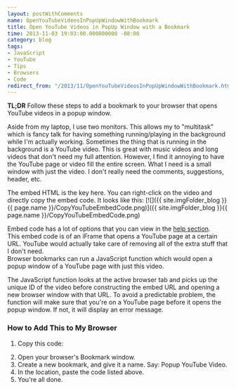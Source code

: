 ```yaml
---
layout: postWithComments
name: OpenYouTubeVideosInPopUpWindowWithBookmark
title: Open YouTube Videos in PopUp Window with a Bookmark
time: 2013-11-03 19:03:00.000000000 -08:00
category: blog
tags:
- JavaScript
- YouTube
- Tips
- Browsers
- Code
redirect_from: "/2013/11/OpenYouTubeVideosInPopUpWindowWithBookmark.html"
---
```

**TL;DR** Follow these steps to add a bookmark to your browser that opens YouTube videos in a popup window. 

Aside from my laptop, I use two monitors. This allows my to "multitask" which is fancy talk for having something running/playing in the background while I'm actually working.
Sometimes the thing that is running in the background is a YouTube video. This is great with music videos and long videos that don't need my full attention. However, I find it annoying to have the YouTube page or video fill the entire screen. What I need is a small window with just the video. I don't really need the comments, suggestions, header, etc.

The embed HTML is the key here. You can right-click on the video and directly copy the embed code. It looks like this:
[![]({{ site.imgFolder_blog }}{{ page.name }}/CopyYouTubeEmbedCode.png)]({{ site.imgFolder_blog }}{{ page.name }}/CopyYouTubeEmbedCode.png)  

<script src="https://gist.github.com/AmrEldib/7297359.js"></script>

Embed code has a lot of options that you can view in the [help section](https://support.google.com/youtube/answer/171780?hl=en#171780).  
This embed code is of an iFrame that opens a YouTube page at a certain URL. YouTube would actually take care of removing all of the extra stuff that I don't need.  
Browser bookmarks can run a JavaScript function which would open a popup window of a YouTube page with just this video.

<script src="https://gist.github.com/AmrEldib/7297410.js"></script>

The JavaScript function looks at the active browser tab and picks up the unique ID of the video before constructing the embed URL and opening a new browser window with that URL.
To avoid a predictable problem, the function will make sure that you're on a YouTube page before it opens the popup window. If not, it will display an error message. 

### How to Add This to My Browser

1.  Copy this code:  
<script src="https://gist.github.com/AmrEldib/7297410.js"></script>  
2.  Open your browser's Bookmark window.
3.  Create a new bookmark, and give it a name. Say: Popup YouTube Video.
4.  In the location, paste the code listed above.
5.  You're all done.